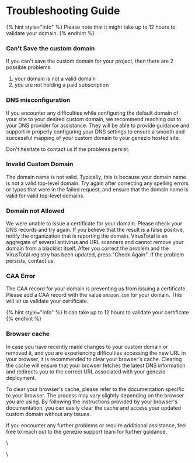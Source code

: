 # Troubleshooting Guide

{% hint style="info" %}
Please note that it might take up to 12 hours to validate your domain.
{% endhint %}

### Can't Save the custom domain <a href="#dns-misconfiguration" id="dns-misconfiguration"></a>

If you can't save the custom domain for your project, then there are 2 possible problems.

1. your domain is not a valid domain
2. you are not holding a paid subscription

### DNS misconfiguration <a href="#dns-misconfiguration" id="dns-misconfiguration"></a>

If you encounter any difficulties while configuring the default domain of your site to your desired custom domain, we recommend reaching out to your DNS provider for assistance. They will be able to provide guidance and support in properly configuring your DNS settings to ensure a smooth and successful mapping of your custom domain to your genezio hosted site.

Don't hesitate to contact us if the problems persist.

### Invalid Custom Domain <a href="#dns-misconfiguration" id="dns-misconfiguration"></a>

The domain name is not valid. Typically, this is because your domain name is not a valid top-level domain. Try again after correcting any spelling errors or typos that were in the failed request, and ensure that the domain name is valid for valid top-level domains.

### Domain not Allowed <a href="#dns-misconfiguration" id="dns-misconfiguration"></a>

We were unable to issue a certificate for your domain. Please check your DNS records and try again. If you believe that the result is a false positive, notify the organization that is reporting the domain. VirusTotal is an aggregate of several antivirus and URL scanners and cannot remove your domain from a blacklist itself. After you correct the problem and the VirusTotal registry has been updated, press "Check Again". If the problem persists, contact us.

### CAA Error <a href="#dns-misconfiguration" id="dns-misconfiguration"></a>

The CAA record for your domain is preventing us from issuing a certificate. Please add a CAA record with the value `amazon.com` for your domain. This will let us validate your certificate.

{% hint style="info" %}
It can take up to 12 hours to validate your certificate
{% endhint %}

### Browser cache <a href="#browser-cache" id="browser-cache"></a>

In case you have recently made changes to your custom domain or removed it, and you are experiencing difficulties accessing the new URL in your browser, it is recommended to clear your browser's cache. Clearing the cache will ensure that your browser fetches the latest DNS information and redirects you to the correct URL associated with your genezio deployment.

To clear your browser's cache, please refer to the documentation specific to your browser. The process may vary slightly depending on the browser you are using. By following the instructions provided by your browser's documentation, you can easily clear the cache and access your updated custom domain without any issues.

If you encounter any further problems or require additional assistance, feel free to reach out to the genezio support team for further guidance.

\




\

